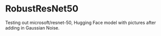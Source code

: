 # RobustResNet50
Testing out microsoft/resnet-50, Hugging Face model with pictures after adding in Gaussian Noise.
